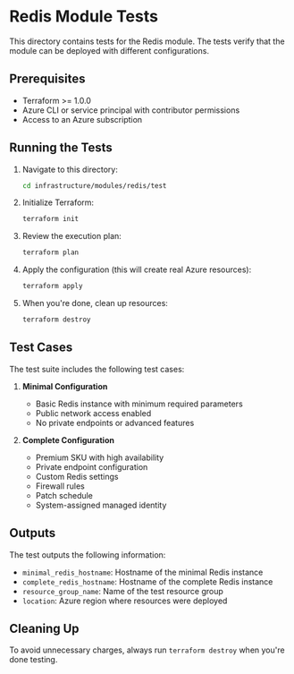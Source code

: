 # Redis Module Tests

This directory contains tests for the Redis module. The tests verify that the module can be deployed with different configurations.

## Prerequisites

- Terraform >= 1.0.0
- Azure CLI or service principal with contributor permissions
- Access to an Azure subscription

## Running the Tests

1. Navigate to this directory:
   ```bash
   cd infrastructure/modules/redis/test
   ```

2. Initialize Terraform:
   ```bash
   terraform init
   ```

3. Review the execution plan:
   ```bash
   terraform plan
   ```

4. Apply the configuration (this will create real Azure resources):
   ```bash
   terraform apply
   ```

5. When you're done, clean up resources:
   ```bash
   terraform destroy
   ```

## Test Cases

The test suite includes the following test cases:

1. **Minimal Configuration**
   - Basic Redis instance with minimum required parameters
   - Public network access enabled
   - No private endpoints or advanced features

2. **Complete Configuration**
   - Premium SKU with high availability
   - Private endpoint configuration
   - Custom Redis settings
   - Firewall rules
   - Patch schedule
   - System-assigned managed identity

## Outputs

The test outputs the following information:

- `minimal_redis_hostname`: Hostname of the minimal Redis instance
- `complete_redis_hostname`: Hostname of the complete Redis instance
- `resource_group_name`: Name of the test resource group
- `location`: Azure region where resources were deployed

## Cleaning Up

To avoid unnecessary charges, always run `terraform destroy` when you're done testing.
